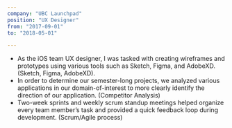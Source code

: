 ```yaml
---
company: "UBC Launchpad"
position: "UX Designer"
from: "2017-09-01"
to: "2018-05-01"

---
```

* As the iOS team UX designer, I was tasked with creating wireframes and prototypes using various tools such as Sketch, Figma, and AdobeXD. (Sketch, Figma, AdobeXD).
*  In order to determine our semester-long projects, we analyzed various applications in our domain-of-interest to more clearly identify the direction of our application. (Competitor Analysis)
*  Two-week sprints and weekly scrum standup meetings helped organize every team member’s task and provided a quick feedback loop during development. (Scrum/Agile process)
